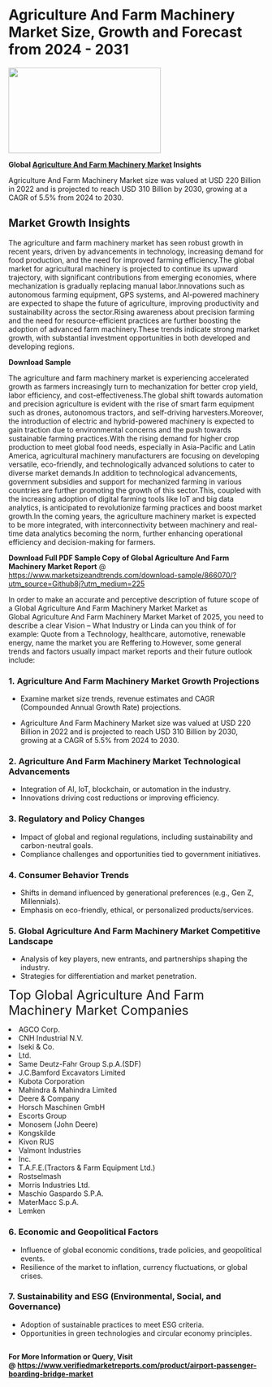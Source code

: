 <H1>Agriculture And Farm Machinery Market Size, Growth and Forecast from 2024 - 2031</H1><img class="aligncenter size-medium wp-image-584254" src="https://thirdeyenews.in/wp-content/uploads/2024/09/Global-Market-Research-300x168.jpeg" alt="" width="300" height="168" /><p><strong>Global&nbsp;<a href="https://www.marketsizeandtrends.com/download-sample/866070/?utm_source=Github8j?utm_medium=225">Agriculture And Farm Machinery Market</a> Insights</strong></p><p>Agriculture And Farm Machinery Market size was valued at USD 220 Billion in 2022 and is projected to reach USD 310 Billion by 2030, growing at a CAGR of 5.5% from 2024 to 2030.</p><p><h2>Market Growth Insights</h2> <p>The agriculture and farm machinery market has seen robust growth in recent years, driven by advancements in technology, increasing demand for food production, and the need for improved farming efficiency.The global market for agricultural machinery is projected to continue its upward trajectory, with significant contributions from emerging economies, where mechanization is gradually replacing manual labor.Innovations such as autonomous farming equipment, GPS systems, and AI-powered machinery are expected to shape the future of agriculture, improving productivity and sustainability across the sector.Rising awareness about precision farming and the need for resource-efficient practices are further boosting the adoption of advanced farm machinery.These trends indicate strong market growth, with substantial investment opportunities in both developed and developing regions.</p> <p><strong>Download Sample</strong></p> <p>The agriculture and farm machinery market is experiencing accelerated growth as farmers increasingly turn to mechanization for better crop yield, labor efficiency, and cost-effectiveness.The global shift towards automation and precision agriculture is evident with the rise of smart farm equipment such as drones, autonomous tractors, and self-driving harvesters.Moreover, the introduction of electric and hybrid-powered machinery is expected to gain traction due to environmental concerns and the push towards sustainable farming practices.With the rising demand for higher crop production to meet global food needs, especially in Asia-Pacific and Latin America, agricultural machinery manufacturers are focusing on developing versatile, eco-friendly, and technologically advanced solutions to cater to diverse market demands.In addition to technological advancements, government subsidies and support for mechanized farming in various countries are further promoting the growth of this sector.This, coupled with the increasing adoption of digital farming tools like IoT and big data analytics, is anticipated to revolutionize farming practices and boost market growth.In the coming years, the agriculture machinery market is expected to be more integrated, with interconnectivity between machinery and real-time data analytics becoming the norm, further enhancing operational efficiency and decision-making for farmers.<p><span class=""><strong>Download Full PDF Sample Copy of Global Agriculture And Farm Machinery Market Report</strong> @ <a href="https://www.marketsizeandtrends.com/download-sample/866070/?utm_source=Github8j?utm_medium=225" target="_blank">https://www.marketsizeandtrends.com/download-sample/866070/?utm_source=Github8j?utm_medium=225</a></span></p><p>In order to make an accurate and perceptive description of future scope of a Global&nbsp;Agriculture And Farm Machinery Market Market as Global&nbsp;Agriculture And Farm Machinery Market Market of 2025, you need to describe a clear Vision &ndash; What Industry or Linda can you think of for example: Quote from a Technology, healthcare, automotive, renewable energy, name the market you are Reffering to.However, some general trends and factors usually impact market reports and their future outlook include:</p><h3>1.&nbsp;<strong>Agriculture And Farm Machinery Market Growth Projections</strong></h3><ul><li>Examine market size trends, revenue estimates and CAGR (Compounded Annual Growth Rate) projections.</li><li><p>Agriculture And Farm Machinery Market size was valued at USD 220 Billion in 2022 and is projected to reach USD 310 Billion by 2030, growing at a CAGR of 5.5% from 2024 to 2030.</p></li></ul><h3>2.&nbsp;<strong>Agriculture And Farm Machinery Market Technological Advancements</strong></h3><ul><li>Integration of AI, IoT, blockchain, or automation in the industry.</li><li>Innovations driving cost reductions or improving efficiency.</li></ul><h3>3.&nbsp;<strong>Regulatory and Policy Changes</strong></h3><ul><li>Impact of global and regional regulations, including sustainability and carbon-neutral goals.</li><li>Compliance challenges and opportunities tied to government initiatives.</li></ul><h3>4.&nbsp;<strong>Consumer Behavior Trends</strong></h3><ul><li>Shifts in demand influenced by generational preferences (e.g., Gen Z, Millennials).</li><li>Emphasis on eco-friendly, ethical, or personalized products/services.</li></ul><h3>5.&nbsp;<strong>Global Agriculture And Farm Machinery Market Competitive Landscape</strong></h3><ul><li>Analysis of key players, new entrants, and partnerships shaping the industry.</li><li>Strategies for differentiation and market penetration.</li></ul><p data-pm-slice="1 1 []"><span style="color: inherit; font-family: inherit; font-size: 25px;">Top Global Agriculture And Farm Machinery Market Companies</span></p><div class="" data-test-id=""><p><li>AGCO Corp.</li><li> CNH Industrial N.V.</li><li> Iseki & Co.</li><li> Ltd.</li><li> Same Deutz-Fahr Group S.p.A.(SDF)</li><li> J.C.Bamford Excavators Limited</li><li> Kubota Corporation</li><li> Mahindra & Mahindra Limited</li><li> Deere & Company</li><li> Horsch Maschinen GmbH</li><li> Escorts Group</li><li> Monosem (John Deere)</li><li> Kongskilde</li><li> Kivon RUS</li><li> Valmont Industries</li><li> Inc.</li><li> T.A.F.E.(Tractors & Farm Equipment Ltd.)</li><li> Rostselmash</li><li> Morris Industries Ltd.</li><li> Maschio Gaspardo S.P.A.</li><li> MaterMacc S.p.A.</li><li> Lemken</li></p></div><h3>6.&nbsp;<strong>Economic and Geopolitical Factors</strong></h3><ul><li>Influence of global economic conditions, trade policies, and geopolitical events.</li><li>Resilience of the market to inflation, currency fluctuations, or global crises.</li></ul><h3>7.&nbsp;<strong>Sustainability and ESG (Environmental, Social, and Governance)</strong></h3><ul><li>Adoption of sustainable practices to meet ESG criteria.</li><li>Opportunities in green technologies and circular economy principles.</li></ul><h2><strong style="font-size: 14px;">For More Information or Query, Visit @&nbsp;</strong><a style="background-color: #ffffff; font-size: 14px;" href="https://www.marketsizeandtrends.com/report/agriculture-and-farm-machinery-market/" target="_blank">https://www.verifiedmarketreports.com/product/airport-passenger-boarding-bridge-market</a></h2>